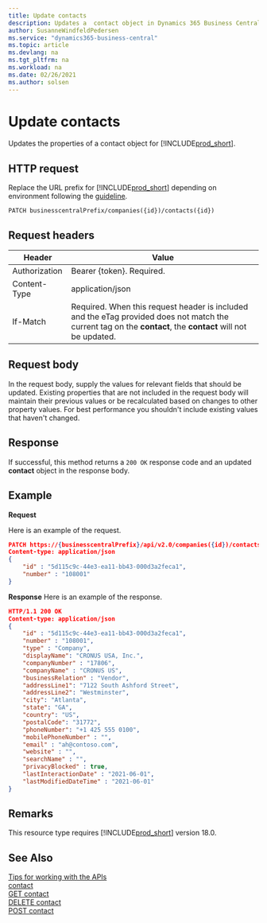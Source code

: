 ```yaml
---
title: Update contacts  
description: Updates a  contact object in Dynamics 365 Business Central.
author: SusanneWindfeldPedersen
ms.service: "dynamics365-business-central"
ms.topic: article
ms.devlang: na
ms.tgt_pltfrm: na
ms.workload: na
ms.date: 02/26/2021
ms.author: solsen
---
```


<!-- NOTE: This article is an auto-generated stub from the metadata file. -->
<!-- The sections marked with an EDIT_IS_REQUIRED require manual editing. -->
# Update contacts

Updates the properties of a contact object for [!INCLUDE[prod_short](../../../includes/prod_short.md)].

## HTTP request

Replace the URL prefix for [!INCLUDE[prod_short](../../../includes/prod_short.md)] depending on environment following the [guideline](../../v2.0/endpoints-apis-for-dynamics.md).
<!-- START>EDIT_IS_REQUIRED. There URL for accessing the endpoint might be different or there might be more than one-->
```
PATCH businesscentralPrefix/companies({id})/contacts({id})
```
<!-- END>EDIT_IS_REQUIRED-->
## Request headers

|Header|Value|
|------|-----|
|Authorization  |Bearer {token}. Required. |
|Content-Type  |application/json|
|If-Match      |Required. When this request header is included and the eTag provided does not match the current tag on the **contact**, the **contact** will not be updated. |

## Request body

In the request body, supply the values for relevant fields that should be updated. Existing properties that are not included in the request body will maintain their previous values or be recalculated based on changes to other property values. For best performance you shouldn't include existing values that haven't changed.

## Response

If successful, this method returns a ```200 OK``` response code and an updated **contact** object in the response body.

## Example

**Request**

Here is an example of the request.

```json
PATCH https://{businesscentralPrefix}/api/v2.0/companies({id})/contacts({id})
Content-type: application/json
{
    "id" : "5d115c9c-44e3-ea11-bb43-000d3a2feca1",
    "number" : "108001"
}
```

**Response**
Here is an example of the response.

```json
HTTP/1.1 200 OK
Content-type: application/json
{
    "id" : "5d115c9c-44e3-ea11-bb43-000d3a2feca1",
    "number" : "108001",
    "type" : "Company",
    "displayName": "CRONUS USA, Inc.",
    "companyNumber" : "17806",
    "companyName" : "CRONUS US",
    "businessRelation" : "Vendor",
    "addressLine1": "7122 South Ashford Street",
    "addressLine2": "Westminster",
    "city": "Atlanta",
    "state": "GA",
    "country": "US",
    "postalCode": "31772",
    "phoneNumber": "+1 425 555 0100",
    "mobilePhoneNumber" : "",
    "email" : "ah@contoso.com",
    "website" : "",
    "searchName" : "",
    "privacyBlocked" : true,
    "lastInteractionDate" : "2021-06-01",
    "lastModifiedDateTime" : "2021-06-01"
}
```

## Remarks

This resource type requires [!INCLUDE[prod_short](../../../includes/prod_short.md)] version 18.0.

## See Also

[Tips for working with the APIs](../../developer/devenv-connect-apps-tips.md)  
[contact](../resources/dynamics_contact.md)  
[GET contact](dynamics_contact_get.md)  
[DELETE contact](dynamics_contact_delete.md)  
[POST contact](dynamics_contact_create.md)  

